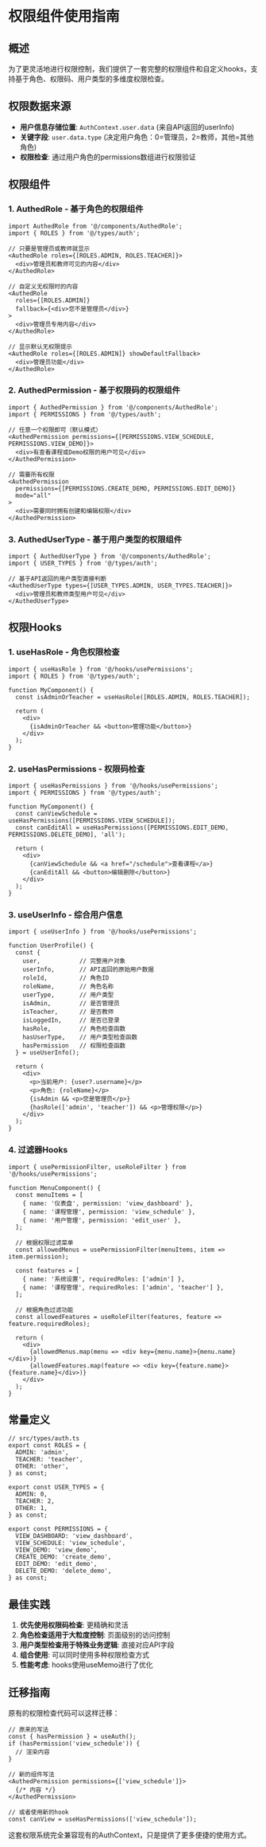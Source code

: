 # 权限组件使用指南

## 概述

为了更灵活地进行权限控制，我们提供了一套完整的权限组件和自定义hooks，支持基于角色、权限码、用户类型的多维度权限检查。

## 权限数据来源

- **用户信息存储位置**: `AuthContext.user.data` (来自API返回的userInfo)
- **关键字段**: `user.data.type` (决定用户角色：0=管理员，2=教师，其他=其他角色)
- **权限检查**: 通过用户角色的permissions数组进行权限验证

## 权限组件

### 1. AuthedRole - 基于角色的权限组件

```tsx
import AuthedRole from '@/components/AuthedRole';
import { ROLES } from '@/types/auth';

// 只要是管理员或教师就显示
<AuthedRole roles={[ROLES.ADMIN, ROLES.TEACHER]}>
  <div>管理员和教师可见的内容</div>
</AuthedRole>

// 自定义无权限时的内容
<AuthedRole 
  roles={[ROLES.ADMIN]} 
  fallback={<div>您不是管理员</div>}
>
  <div>管理员专用内容</div>
</AuthedRole>

// 显示默认无权限提示
<AuthedRole roles={[ROLES.ADMIN]} showDefaultFallback>
  <div>管理员功能</div>
</AuthedRole>
```

### 2. AuthedPermission - 基于权限码的权限组件

```tsx
import { AuthedPermission } from '@/components/AuthedRole';
import { PERMISSIONS } from '@/types/auth';

// 任意一个权限即可（默认模式）
<AuthedPermission permissions={[PERMISSIONS.VIEW_SCHEDULE, PERMISSIONS.VIEW_DEMO]}>
  <div>有查看课程或Demo权限的用户可见</div>
</AuthedPermission>

// 需要所有权限
<AuthedPermission 
  permissions={[PERMISSIONS.CREATE_DEMO, PERMISSIONS.EDIT_DEMO]} 
  mode="all"
>
  <div>需要同时拥有创建和编辑权限</div>
</AuthedPermission>
```

### 3. AuthedUserType - 基于用户类型的权限组件

```tsx
import { AuthedUserType } from '@/components/AuthedRole';
import { USER_TYPES } from '@/types/auth';

// 基于API返回的用户类型直接判断
<AuthedUserType types={[USER_TYPES.ADMIN, USER_TYPES.TEACHER]}>
  <div>管理员和教师类型用户可见</div>
</AuthedUserType>
```

## 权限Hooks

### 1. useHasRole - 角色权限检查

```tsx
import { useHasRole } from '@/hooks/usePermissions';
import { ROLES } from '@/types/auth';

function MyComponent() {
  const isAdminOrTeacher = useHasRole([ROLES.ADMIN, ROLES.TEACHER]);
  
  return (
    <div>
      {isAdminOrTeacher && <button>管理功能</button>}
    </div>
  );
}
```

### 2. useHasPermissions - 权限码检查

```tsx
import { useHasPermissions } from '@/hooks/usePermissions';
import { PERMISSIONS } from '@/types/auth';

function MyComponent() {
  const canViewSchedule = useHasPermissions([PERMISSIONS.VIEW_SCHEDULE]);
  const canEditAll = useHasPermissions([PERMISSIONS.EDIT_DEMO, PERMISSIONS.DELETE_DEMO], 'all');
  
  return (
    <div>
      {canViewSchedule && <a href="/schedule">查看课程</a>}
      {canEditAll && <button>编辑删除</button>}
    </div>
  );
}
```

### 3. useUserInfo - 综合用户信息

```tsx
import { useUserInfo } from '@/hooks/usePermissions';

function UserProfile() {
  const {
    user,           // 完整用户对象
    userInfo,       // API返回的原始用户数据
    roleId,         // 角色ID
    roleName,       // 角色名称
    userType,       // 用户类型
    isAdmin,        // 是否管理员
    isTeacher,      // 是否教师
    isLoggedIn,     // 是否已登录
    hasRole,        // 角色检查函数
    hasUserType,    // 用户类型检查函数
    hasPermission   // 权限检查函数
  } = useUserInfo();

  return (
    <div>
      <p>当前用户: {user?.username}</p>
      <p>角色: {roleName}</p>
      {isAdmin && <p>您是管理员</p>}
      {hasRole(['admin', 'teacher']) && <p>管理权限</p>}
    </div>
  );
}
```

### 4. 过滤器Hooks

```tsx
import { usePermissionFilter, useRoleFilter } from '@/hooks/usePermissions';

function MenuComponent() {
  const menuItems = [
    { name: '仪表盘', permission: 'view_dashboard' },
    { name: '课程管理', permission: 'view_schedule' },
    { name: '用户管理', permission: 'edit_user' },
  ];

  // 根据权限过滤菜单
  const allowedMenus = usePermissionFilter(menuItems, item => item.permission);

  const features = [
    { name: '系统设置', requiredRoles: ['admin'] },
    { name: '课程管理', requiredRoles: ['admin', 'teacher'] },
  ];

  // 根据角色过滤功能
  const allowedFeatures = useRoleFilter(features, feature => feature.requiredRoles);

  return (
    <div>
      {allowedMenus.map(menu => <div key={menu.name}>{menu.name}</div>)}
      {allowedFeatures.map(feature => <div key={feature.name}>{feature.name}</div>)}
    </div>
  );
}
```

## 常量定义

```tsx
// src/types/auth.ts
export const ROLES = {
  ADMIN: 'admin',
  TEACHER: 'teacher', 
  OTHER: 'other',
} as const;

export const USER_TYPES = {
  ADMIN: 0,
  TEACHER: 2,
  OTHER: 1,
} as const;

export const PERMISSIONS = {
  VIEW_DASHBOARD: 'view_dashboard',
  VIEW_SCHEDULE: 'view_schedule',
  VIEW_DEMO: 'view_demo',
  CREATE_DEMO: 'create_demo',
  EDIT_DEMO: 'edit_demo',
  DELETE_DEMO: 'delete_demo',
} as const;
```

## 最佳实践

1. **优先使用权限码检查**: 更精确和灵活
2. **角色检查适用于大粒度控制**: 页面级别的访问控制
3. **用户类型检查用于特殊业务逻辑**: 直接对应API字段
4. **组合使用**: 可以同时使用多种权限检查方式
5. **性能考虑**: hooks使用useMemo进行了优化

## 迁移指南

原有的权限检查代码可以这样迁移：

```tsx
// 原来的写法
const { hasPermission } = useAuth();
if (hasPermission('view_schedule')) {
  // 渲染内容
}

// 新的组件写法
<AuthedPermission permissions={['view_schedule']}>
  {/* 内容 */}
</AuthedPermission>

// 或者使用新的hook
const canView = useHasPermissions(['view_schedule']);
```

这套权限系统完全兼容现有的AuthContext，只是提供了更多便捷的使用方式。 